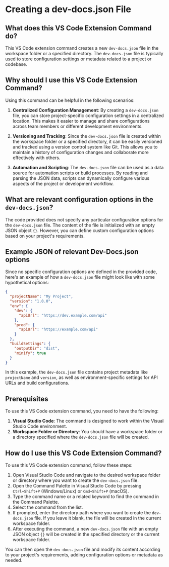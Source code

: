 
  
  # **Creating a dev-docs.json File**

## What does this VS Code Extension Command do?

This VS Code extension command creates a new `dev-docs.json` file in the workspace folder or a specified directory. The `dev-docs.json` file is typically used to store configuration settings or metadata related to a project or codebase.

## Why should I use this VS Code Extension Command?

Using this command can be helpful in the following scenarios:

1. **Centralized Configuration Management**: By creating a `dev-docs.json` file, you can store project-specific configuration settings in a centralized location. This makes it easier to manage and share configurations across team members or different development environments.

2. **Versioning and Tracking**: Since the `dev-docs.json` file is created within the workspace folder or a specified directory, it can be easily versioned and tracked using a version control system like Git. This allows you to maintain a history of configuration changes and collaborate more effectively with others.

3. **Automation and Scripting**: The `dev-docs.json` file can be used as a data source for automation scripts or build processes. By reading and parsing the JSON data, scripts can dynamically configure various aspects of the project or development workflow.

## What are relevant configuration options in the `dev-docs.json`?

The code provided does not specify any particular configuration options for the `dev-docs.json` file. The content of the file is initialized with an empty JSON object `{}`. However, you can define custom configuration options based on your project's requirements.

## Example JSON of relevant Dev-Docs.json options

Since no specific configuration options are defined in the provided code, here's an example of how a `dev-docs.json` file might look like with some hypothetical options:

```json
{
  "projectName": "My Project",
  "version": "1.0.0",
  "env": {
    "dev": {
      "apiUrl": "https://dev.example.com/api"
    },
    "prod": {
      "apiUrl": "https://example.com/api"
    }
  },
  "buildSettings": {
    "outputDir": "dist",
    "minify": true
  }
}
```

In this example, the `dev-docs.json` file contains project metadata like `projectName` and `version`, as well as environment-specific settings for API URLs and build configurations.

## Prerequisites

To use this VS Code extension command, you need to have the following:

1. **Visual Studio Code**: The command is designed to work within the Visual Studio Code environment.
2. **Workspace Folder or Directory**: You should have a workspace folder or a directory specified where the `dev-docs.json` file will be created.

## How do I use this VS Code Extension Command?

To use this VS Code extension command, follow these steps:

1. Open Visual Studio Code and navigate to the desired workspace folder or directory where you want to create the `dev-docs.json` file.
2. Open the Command Palette in Visual Studio Code by pressing `Ctrl+Shift+P` (Windows/Linux) or `Cmd+Shift+P` (macOS).
3. Type the command name or a related keyword to find the command in the Command Palette.
4. Select the command from the list.
5. If prompted, enter the directory path where you want to create the `dev-docs.json` file. If you leave it blank, the file will be created in the current workspace folder.
6. After executing the command, a new `dev-docs.json` file with an empty JSON object `{}` will be created in the specified directory or the current workspace folder.

You can then open the `dev-docs.json` file and modify its content according to your project's requirements, adding configuration options or metadata as needed.
  
  